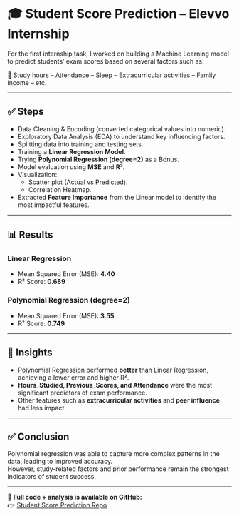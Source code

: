 # 🎓 Student Score Prediction – Elevvo Internship

For the first internship task, I worked on building a Machine Learning model to predict students’ exam scores based on several factors such as:  

📌 Study hours – Attendance – Sleep – Extracurricular activities – Family income – etc.  

---

## ✅ Steps
- Data Cleaning & Encoding (converted categorical values into numeric).  
- Exploratory Data Analysis (EDA) to understand key influencing factors.  
- Splitting data into training and testing sets.  
- Training a **Linear Regression Model**.  
- Trying **Polynomial Regression (degree=2)** as a Bonus.  
- Model evaluation using **MSE** and **R²**.  
- Visualization:  
  - Scatter plot (Actual vs Predicted).  
  - Correlation Heatmap.  
- Extracted **Feature Importance** from the Linear model to identify the most impactful features.  

---

## 📊 Results
### Linear Regression
- Mean Squared Error (MSE): **4.40**  
- R² Score: **0.689**  

### Polynomial Regression (degree=2)
- Mean Squared Error (MSE): **3.55**  
- R² Score: **0.749**  

---

## 🔎 Insights
- Polynomial Regression performed **better** than Linear Regression, achieving a lower error and higher R².  
- **Hours_Studied, Previous_Scores, and Attendance** were the most significant predictors of exam performance.  
- Other features such as **extracurricular activities** and **peer influence** had less impact.  

---

## ✅ Conclusion
Polynomial regression was able to capture more complex patterns in the data, leading to improved accuracy.  
However, study-related factors and prior performance remain the strongest indicators of student success.  

---

📂 **Full code + analysis is available on GitHub:**  
👉 [Student Score Prediction Repo](https://github.com/noran66/Student-Score-Prediction.git)
